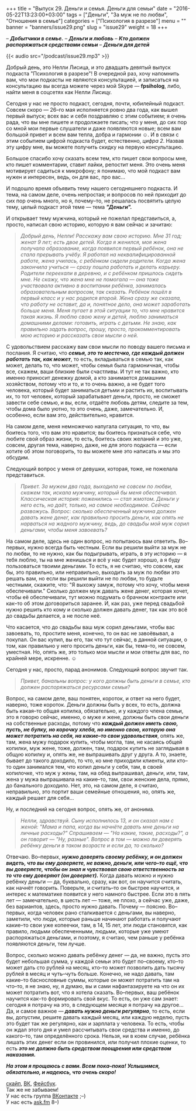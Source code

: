+++
title = "Выпуск 29. Деньги и семья. Деньги для семьи"
date = "2016-05-22T13:23:00+03:00"
tags = ["Деньги", "За муж не по любви", "Отношения в семье"]
categories = ["Психология в разрезе"]
menu = ""
banner = "banners/issue29.png"
slug = "issue29"
weight = 18
+++

– ***Добытчики в семье.***
– ***Деньги и любовь*** 
– ***Кто должен распоряжаться средствами семьи***
– ***Деньги для детей***

{{< audio src="/podcast/issue29.mp3" >}}

Добрый день, это Нелли Лисица, и это двадцать девятый выпуск подкаста "Психология в разрезе"! В очередной раз, хочу напомнить вам, что мои подкасты не являются консультацией, и записаться на консультацию вы всегда можете через мой Skype — **fpsiholog**, либо, найти меня в соцсетях как Нелли Лисицу. 

Сегодня у нас не просто подкаст, сегодня, почти, юбилейный подкаст. Совсем скоро — 26–го мая исполняется ровно два года, как вышел первый выпуск; всех вас и себя поздравляю с этим событием; я очень рада, что вы мне пишете и продолжаете писать; что у меня, до сих пор со мной мои первые слушатели и даже появляются новые; всем вам большой привет и всем вам тепла, добра и гармонии ☺︎. И в связи с этим событием цифрой подкаста будет, естественно, *цифра 2*. Назвав эту цифру мне, вы можете получить скидку на первую консультацию. 

Большое спасибо хочу сказать всем тем, кто пишет свои вопросы мне, кто пишет комментарии, ставит лайки, репостит меня. Это очень меня мотивирует садиться к микрофону; я понимаю, что мой подкаст вам нужен и интересен, ведь, он для вас, про вас… 

И подошло время объявить тему нашего сегодняшнего подкаста. И тема, на самом деле, очень непростая; и вопросов по ней приходит до сих пор очень много, но я, почему–то, не решалась посвятить целую тему, целый подкаст этой теме — тема ***"Деньги".***
<!--more-->

И открывает тему мужчина, который не пожелал представиться, а, просто, написал свою историю, которую я вам сейчас и зачитаю:

>*Добрый день, Нелли! Расскажу вам свою историю. Мне 31 год; женат 9 лет; есть двое детей. Когда я женился, моя жена получала образование, когда появился первый ребёнок, она не стала прерывать учёбу. Я работал на неквалифицированной работе, жена училась, с ребёнком сидели родители. Когда жена закончила учиться — сразу пошла работать и делать карьеру. Родители переехали в деревню, и с ребёнком пришлось сидеть мне. Не скажу, что жена мне не помогала — она тоже участвовала активно в воспитании ребёнка, занималась образовательным вопросом, так сказать. Ребёнок пошёл в первый класс и у нас родился второй. Жена сразу же сказала, что работу не оставит, да и, понятное дело, она может заработать больше меня. Меня пугает в этой ситуации то, что мне нравится такая жизнь. Я люблю свою жену и детей, люблю заниматься домашними делами: готовить, играть с детьми. Не знаю, как правильно задать вопрос, прошу, просто, прокомментировать мою историю и рассказать свои мысли о ней.*

С удовольствием расскажу вам свои мысли по поводу вашего письма и послания. Я считаю, что ***семья, это то местечко, где каждый должен работать так, как может***, то есть, вкладываться в семью так, как может, делать то, что может, чтобы семья была гармоничная, чтобы все, скажем, ваши близкие были счастливы. И тут не так важно, кто именно приносит денежку домой, а кто занимается домашним хозяйством, потому что и то, и то очень важно, а не будет того человека, который будет заниматься детьми и растить их, воспитывать их, то тот человек, который зарабатывает деньги, просто, не сможет завести себе семью, и вы, если, отдаёте любовь детям, следите за тем, чтобы дома было уютно, то это очень, даже, замечательно. И, особенно, если вам это, действительно, нравится. 

На самом деле, меня немножечко напугала ситуация, то что, вы боитесь того, что вам это нравится; вы боитесь признаться себе, что любите свой образ жизни, то есть, боитесь своих желаний и это уже, совсем, другая тема, наверно, даже, не для этого подкаста — если хотите об этом поговорить, то вы можете мне это написать и мы это обсудим. 

Следующий вопрос у меня от девушки, которая, тоже, не пожелала представиться.

>*Привет. За мужем два года, выходила не совсем по любви, скажем так, искала мужчину, который бы меня обеспечивал. Классическая история: поженились — стал жмотом. Деньги у него есть, но даёт, только, на самое необходимое. Сейчас развожусь. Вопрос: сколько обеспеченный мужчина должен давать жене денег, как правильно просить деньги, как опять не нарваться на жадного мужчину, ведь, до свадьбы мой муж сорил деньгами, чтобы меня завоевать?*

На самом деле, здесь не один вопрос, но попытаюсь вам ответить. Во–первых, нужно всегда быть честным. Если вы решили выйти за муж не по любви, то не нужно, как бы подыгрывать, играть, в эту историю — я тебя люблю, ты на мне женишься и всё у нас будет хорошо, а я буду пользоваться твоими деньгами. То есть, я не считаю, что совсем, как бы, это правильно, или неправильно, выходить за муж по любви это решать вам, но если вы решили выйти не по любви, то будьте честными, скажите, что: "Я выхожу замуж, потому что хочу, чтобы меня обеспечивали." Сколько должен муж давать жене денег, которая хочет, чтобы её обеспечивали, тут можно подумать о брачном контракте или как–то об этом договориться заранее. И, как раз, уже перед свадьбой нужно решить кто кому и сколько должен давать денег, так как это всё до свадьбы делается, а не после неё. 

Что касается, что до свадьбы ваш муж сорил деньгами, чтобы вас завоевать, то, простите меня, конечно, то он вас не завоёвывал, а покупал. Он вас купил, вы его, так что тут сейчас, в данной ситуации, о том, как правильно у него просить деньги, как бы, тема–то, не совсем, уместная. Но, опять же, это только мои мысли и мои ответы для вас, по крайней мере, искренне. ☺

Сегодня у нас, просто, парад анонимов. Следующий вопрос звучит так. 

>*Привет, банальны вопрос: у кого должны быть деньги в семье, кто должен распоряжаться ресурсами семьи?*

Вопрос, на самом деле, ваш понятен, короток, и ответ на него будет, наверно, тоже короток. Деньги должны быть у всех, то есть, должна быть какая–то общая копилка, обязательно, и у каждого члена семьи, это я говорю сейчас, именно, о муже и жене, должны быть свои деньги на собственные расходы, потому что ***каждый должен иметь свою, пусть, не булку, но корочку хлеба, но именно свою, которую она может потратить на себя, на какие–то свои удовольствия***, опять же, там, жена мужу подарок купить, чтобы могла, там, не касаясь общей копилки, муж жене, тоже, должен, там, подарок купить не заглядывая в общую копилку и, опять же, не выпрашивать друг у друга. А то, знаете, бывает до такого доходило, то что, ко мне приходили клиенты, или кто–то один занимался тем, что копил деньги у себя, там, в своей копилочке, что муж у жены, там, на обед выпрашивал, деньги, или, там, жена у мужа выпрашивала на какие–то, там, свои женские дела, прямо, до банального доходило. Нет, это, на самом деле, я считаю, неправильно, это портит ваши семейные отношения, но, опять же, каждый решает для себя…

Ну, и последний на сегодня вопрос, опять же, от анонима.

>*Нелли, здравствуй. Сыну исполнилось 13, и он сказал нам с женой: "Мама и папа, когда вы начнёте давать мне деньги на личные расходы?" Спрашиваем — "На какие, такие, расходы?", а он говорит — "Ну, разные". Вопрос в том — можно ли доверять ребёнку деньги в таком возрасте и если да, то сколько?*

Отвечаю. Во–первых, ***нужно доверять своему ребёнку, и он должен видеть, что вы ему доверяете, не важно, деньги, или чего–то ещё, что вы доверяете, чтобы он знал и чувствовал свою ответственность за то что ему доверяют (он доверяет).*** Когда давать можно и нужно ребёнку деньги — да, буквально, сразу, как вот, он научится считать, как начнёт говорить. Поверьте, и считать–то он быстрее научится, и интерес к математике появится у него намного быстрее. Если это в пять лет — замечательно, в шесть лет — тоже, не плохо, а сейчас уже, даже, без вариантов, здесь, просто нужно давать. Почему — поясню. Во–первых, когда человек рано сталкивается с деньгами, вы наверно, заметили, что люди, которые раньше начинают работать и получают какие–то свои уже копеечки, там, в 14, 15 лет, эти люди становятся, как правило, людьми обеспеченными, людьми, которые уже умеют распоряжаться деньгами, и поэтому, я считаю, чем раньше у ребёнка появляются деньги, тем лучше. 

Вопрос, сколько можно давать ребёнку денег — да, не важно, пусть это будет небольшая сумма, у каждой семьи это будет по–своему, кто–то может дать сто рублей на месяц, кто–то может позволить дать тысячу рублей в месяц и чуть–чуть больше. Конечно, не надо давать, там какие–то баснословные суммы, которые он может потратить там на что–то, я не знаю, ну, я думаю, вы и сами нафантазируете на что он их может потратить вот, что я хотела сказать. Во–первых, ваш ребёнок научится как–то формировать свой вкус. То есть, он уже сам знает: сегодня я потрачу на это, в следующем месяце я потрачу на другое… Да, и самое важное — ***давать нужно деньги регулярно***, то есть, если вы, допустим, решите давать каждый месяц, или каждую неделю, пусть это будет так же регулярно, как и зарплата у человека. То есть, чтобы он ждал этого дня и умел рассчитывать свои средства и именно, до какого–то, там определённого срока. Нельзя, ни в коем случае, ребёнка лишать этих денег если он провинился, или получил плохие оценки, то есть ***это не должно быть средством поощрения или средством наказания.*** 

***На этом я прощаюсь с вами. Всем пока–пока!  Услышимся, обязательно, и надеюсь, что очень скоро!***


<a href="skype:fpsiholog?userinfo">скайп</a>, <a href="https://vk.com/sunnybunnyf">ВК</a>, <a href="https://www.facebook.com/SunnyBunnyF">Фейсбук</a>.<br>
Так же не забываем!<br>
У нас есть группа <a href="https://vk.com/fpsiholog">ВКонтакте</a> ;–)<br>
У нас есть <a href="http://ask.fm/fpsiholog">ask.fm</a> 8–)